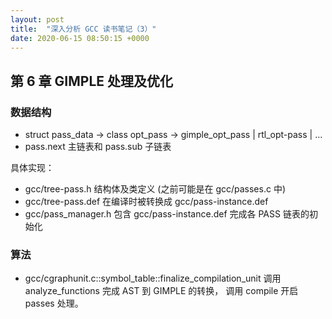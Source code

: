 ```yaml
---
layout: post
title:  "深入分析 GCC 读书笔记（3）"
date: 2020-06-15 08:50:15 +0000   
---
```


第 6 章 GIMPLE 处理及优化
--------------------------------

### 数据结构

* struct pass_data -> class opt_pass -> gimple_opt_pass | rtl_opt-pass | ...
* pass.next 主链表和 pass.sub 子链表

具体实现：
* gcc/tree-pass.h 结构体及类定义 (之前可能是在 gcc/passes.c 中)
* gcc/tree-pass.def 在编译时被转换成 gcc/pass-instance.def
* gcc/pass_manager.h 包含 gcc/pass-instance.def 完成各 PASS 链表的初始化

### 算法

* gcc/cgraphunit.c::symbol_table::finalize_compilation_unit
  调用 analyze_functions 完成 AST 到 GIMPLE 的转换，
  调用 compile 开启 passes 处理。
